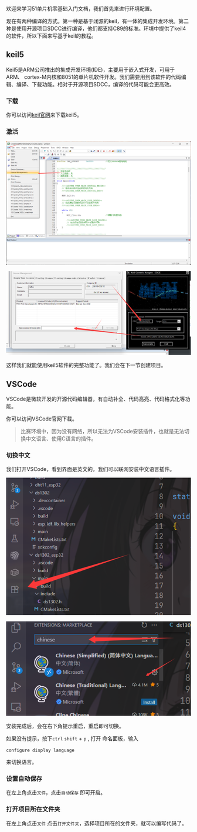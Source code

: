 欢迎来学习51单片机零基础入门文档，我们首先来进行环境配置。

现在有两种编译的方式。第一种是基于闭源的keil，有一体的集成开发环境。第二种是使用开源项目SDCC进行编译，他们都支持C89的标准。环境中提供了keil4的软件，所以下面来写基于keil的教程。

## keil5

Keil5是ARM公司推出的集成开发环境(IDE)，主要用于嵌入式开发，可用于ARM、 cortex-M内核和8051的单片机软件开发。我们需要用到该软件的代码编辑、编译、下载功能。相对于开源项目SDCC，编译的代码可能会更高效。

### 下载

你可以访问[keil官网](https://www.keil.com/demo/eval/c51.htm#/DOWNLOAD)来下载keil5。

### 激活

![image-20250923142917652](./%E7%8E%AF%E5%A2%83%E9%85%8D%E7%BD%AE.assets/image-20250923142917652.png)

![image-20250923143032525](./%E7%8E%AF%E5%A2%83%E9%85%8D%E7%BD%AE.assets/image-20250923143032525.png)

这样我们就能使用keil5软件的完整功能了。我们会在下一节创建项目。

## VSCode

VSCode是微软开发的开源代码编辑器，有自动补全、代码高亮、代码格式化等功能。

你可以访问VSCode官网下载。

> 比赛环境中，因为没有网络，所以无法为VSCode安装插件，也就是无法切换中文语言、使用C语言的插件。

### 切换中文

我们打开VSCode，看到界面是英文的，我们可以联网安装中文语言插件。

![image-20250924125710816](./%E7%8E%AF%E5%A2%83%E9%85%8D%E7%BD%AE.assets/image-20250924125710816.png)

![image-20250924125728133](./%E7%8E%AF%E5%A2%83%E9%85%8D%E7%BD%AE.assets/image-20250924125728133.png)

安装完成后，会在右下角提示重启，重启即可切换。

如果没有提示，按下`ctrl` `shift` + `p` , 打开 命名面板，输入

```
configure display language
```

来切换语言。

### 设置自动保存

在左上角点击`文件`，点击`自动保存` 即可开启。

### 打开项目所在文件夹

在左上角点击`文件` 点击`打开文件夹`，选择项目所在的文件夹，就可以编写代码了。
